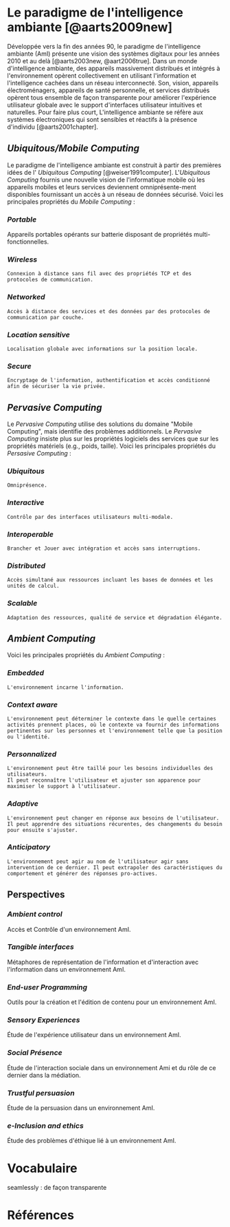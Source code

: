 # Le paradigme de l'intelligence ambiante [@aarts2009new]

Développée vers la fin des années 90, le paradigme de l'intelligence ambiante (AmI) présente une vision des systèmes digitaux pour les années 2010 et au delà [@aarts2003new, @aart2006true].
Dans un monde d'intelligence ambiante, des appareils massivement distribués et intégrés à l'environnement opèrent collectivement en utilisant l'information et l'intelligence cachées dans un réseau interconnecté. Son, vision, appareils électroménagers, appareils de santé personnelle, et services distribués opèrent tous ensemble de façon transparente pour améliorer l'expérience utilisateur globale avec le support d'interfaces utilisateur intuitives et naturelles.
Pour faire plus court, L'intelligence ambiante se réfère aux systèmes électroniques qui sont sensibles et réactifs à la présence d'individu [@aarts2001chapter].

## *Ubiquitous/Mobile Computing*

Le paradigme de l'intelligence ambiante est construit à partir des premières idées de l' *Ubiquitous Computing* [@weiser1991computer]. L'*Ubiquitous Computing* fournis une nouvelle vision de l'informatique mobile où les appareils mobiles et leurs services deviennent omniprésente-ment disponibles fournissant un accès à un réseau de données sécurisé.
Voici les principales propriétés du *Mobile Computing* :

### *Portable*

Appareils portables opérants sur batterie disposant de propriétés multi-fonctionnelles.

### *Wireless*

	Connexion à distance sans fil avec des propriétés TCP et des protocoles de communication.

### *Networked*

	Accès à distance des services et des données par des protocoles de communication par couche.

### *Location sensitive*

	Localisation globale avec informations sur la position locale.

### *Secure*

	Encryptage de l'information, authentification et accès conditionné afin de sécuriser la vie privée.  

## *Pervasive Computing*

Le *Pervasive Computing* utilise des solutions du domaine "Mobile Computing", mais identifie des problèmes additionnels.
Le *Pervasive Computing* insiste plus sur les propriétés logiciels des services que sur les propriétés matériels (e.g., poids, taille).
Voici les principales propriétés du *Persasive Computing* :

### *Ubiquitous*

	Omniprésence.

### *Interactive*

	Contrôle par des interfaces utilisateurs multi-modale.

### *Interoperable*

	Brancher et Jouer avec intégration et accès sans interruptions.

### *Distributed*

	Accès simultané aux ressources incluant les bases de données et les unités de calcul.

### *Scalable*

	Adaptation des ressources, qualité de service et dégradation élégante.

## *Ambient Computing*

Voici les principales propriétés du *Ambient Computing* :

### *Embedded*

	L'environnement incarne l'information.

### *Context aware*

	L'environnement peut déterminer le contexte dans le quelle certaines activités prennent places, où le contexte va fournir des informations pertinentes sur les personnes et l'environnement telle que la position ou l'identité.

### *Personnalized*
	
	L'environnement peut être taillé pour les besoins individuelles des utilisateurs.
	Il peut reconnaître l'utilisateur et ajuster son apparence pour maximiser le support à l'utilisateur.

### *Adaptive*

	L'environnement peut changer en réponse aux besoins de l'utilisateur. Il peut apprendre des situations récurentes, des changements du besoin pour ensuite s'ajuster.

### *Anticipatory*

	L'environnement peut agir au nom de l'utilisateur agir sans intervention de ce dernier. Il peut extrapoler des caractéristiques du comportement et générer des réponses pro-actives.

## Perspectives

### *Ambient control*

Accès et Contrôle d'un environnement AmI.

### *Tangible interfaces*

Métaphores de représentation de l'information et d'interaction avec l'information dans un environnement AmI.

### *End-user Programming* 

Outils pour la création et l'édition de contenu pour un environnement AmI.

### *Sensory Experiences*

Étude de l'expérience utilisateur dans un environnement AmI.

### *Social Présence*

Étude de l'interaction sociale dans un environnement Ami et du rôle de ce dernier dans la médiation.

### *Trustful persuasion*

Étude de la persuasion dans un environnement AmI.

### *e-Inclusion and ethics*

Étude des problèmes d'éthique lié à un environnement AmI.

# Vocabulaire

seamlessly : de façon transparente

# Références